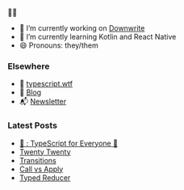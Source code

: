 🧑‍💻

- 🔭 I’m currently working on [Downwrite](https://github.com/charliewilco/downwrite)
- 🌱 I’m currently learning Kotlin and React Native
- 😄 Pronouns: they/them

### Elsewhere

- 🤖 [typescript.wtf](https://typescript.wtf/)
- 📝 [Blog](https://charliewil.co/)
- 📬 [Newsletter](https://buttondown.email/charliewilco/)


### Latest Posts

<!--START_SECTION:feed-->
* [📩 : TypeScript for Everyone 🚀](https:&#x2F;&#x2F;charlespeters.net&#x2F;newsletters&#x2F;typescript-for-everyone)
* [Twenty Twenty](https:&#x2F;&#x2F;charlespeters.net&#x2F;writing&#x2F;twenty-twenty)
* [Transitions](https:&#x2F;&#x2F;charlespeters.net&#x2F;writing&#x2F;transitions)
* [Call vs Apply](https:&#x2F;&#x2F;charlespeters.net&#x2F;writing&#x2F;call-vs-apply)
* [Typed Reducer](https:&#x2F;&#x2F;charlespeters.net&#x2F;writing&#x2F;typed-reducer)
<!--END_SECTION:feed-->

